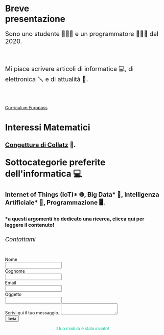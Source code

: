 <div id="mainPage" class="_1FOTJ _3LL-w"><div class="_3jgRX" data-testid="page-bg"></div><div class="_2ufc7"><div id="ContainermainPage" class="_1KV2M"><div data-mesh-id="ContainermainPageinlineContent" data-testid="inline-content" class=""><div data-mesh-id="ContainermainPageinlineContent-gridContainer" data-testid="mesh-container-content"><div id="comp-kwzbrjs4" class="_2KixH" style="--height:68px;"><div id="text-content-comp-kwzbrjs4" class="_1Q9if _3bcaz" data-testid="richTextElement"><h1 class="font_0" style="font-size:28px"><span style="font-size:28px">Breve<br>
presentazione</span></h1></div></div><div id="comp-kwzb8hwe" class="_2KixH" style="--height:180px;"><div id="text-content-comp-kwzb8hwe" class="_2Hij5 _3bcaz" data-testid="richTextElement"><p class="font_7" style="font-size:20px; line-height:normal"><span style="letter-spacing:normal"><span style="font-size:20px">Sono uno studente 👨🏻‍🎓 e un programmatore 👨🏻‍💻 dal 2020.</span></span></p>

<p class="font_7" style="font-size:20px; line-height:normal"><span style="letter-spacing:normal"><span style="font-size:20px"><span class="wixGuard">​</span></span></span></p>

<p class="font_7" style="font-size:20px; line-height:normal"><span style="letter-spacing:normal"><span style="font-size:20px">Mi piace scrivere articoli di informatica 💻, di elettronica 🪛 e di attualità 📰.</span></span></p>

<p class="font_7" style="font-size:20px; line-height:normal"><span style="letter-spacing:normal"><span style="font-size:20px"><span class="wixGuard">​</span></span></span></p></div></div><div class="_2UgQw" id="comp-kyobdqte" aria-disabled="false"><a data-testid="linkElement" href="https://f90abafd-3694-4b7a-a9fb-2a3d59adb4a5.filesusr.com/ugd/360e3a_3a6e691e4d3b42a2a8f9f4f9831a49d1.pdf" target="_blank" class="_1fbEI" aria-disabled="false"><span class="_1Qjd7">Curriculum Europass</span></a></div><div id="comp-kxkl6v1e" class="_2KixH" style="--height:34px;"><div id="text-content-comp-kxkl6v1e" class="_2Hij5 _3bcaz" data-testid="richTextElement"><h1 class="font_0" style="font-size:28px; line-height:normal"><span style="letter-spacing:normal"><span style="font-size:28px">Interessi Matematici</span></span></h1></div></div><div id="comp-kxkl7e4i" class="_2KixH" style="--height:27px;"><div id="text-content-comp-kxkl7e4i" class="_2Hij5 _3bcaz" data-testid="richTextElement"><h1 class="font_0" style="font-size:20px; line-height:normal"><span style="letter-spacing:normal"><span style="font-size:20px"><span style="text-decoration:underline;"><a href="https://it.wikipedia.org/wiki/Congettura_di_Collatz" target="_blank" rel="noreferrer noopener">Congettura di Collatz</a></span> 🔢.</span></span></h1></div></div><div id="comp-kwzbk5e6" class="_2KixH" style="--height:105px;"><div id="text-content-comp-kwzbk5e6" class="_2Hij5 _3bcaz" data-testid="richTextElement"><h1 class="font_0" style="font-size:20px; line-height:normal"><span style="letter-spacing:normal"><span style="font-size:28px">Sottocategorie preferite dell'informatica ‍💻</span></span></h1></div></div><div id="comp-kwzblk14" class="_2KixH" style="--height:106px;"><div id="text-content-comp-kwzblk14" class="_2Hij5 _3bcaz" data-testid="richTextElement"><h1 class="font_0" style="font-size:20px; line-height:normal"><span style="letter-spacing:normal"><span style="font-size:20px">Internet of Things (IoT)* 🌐, Big Data* 💾, Intelligenza Artificiale* 🤖, Programmazione 🖥️.</span></span></h1></div></div><div id="comp-kwzbwgl0" class="_2KixH" style="--height:78px;"><div id="text-content-comp-kwzbwgl0" class="_1Q9if _3bcaz" data-testid="richTextElement"><h1 class="font_0" style="font-size: 16px;"><span style="font-size:16px;">*a questi argomenti ho dedicato una ricerca, clicca qui per leggere il contenuto!</span></h1></div></div><div id="comp-kwzc1wxq" class="_11gHK"><div data-mesh-id="comp-kwzc1wxqinlineContent" data-testid="inline-content" class=""><div data-mesh-id="comp-kwzc1wxqinlineContent-gridContainer" data-testid="mesh-container-content"><form id="comp-kwzc1wyg" class=""><div class="yBJuM _3_X_x"></div><div data-mesh-id="comp-kwzc1wyginlineContent" data-testid="inline-content" class=""><div data-mesh-id="comp-kwzc1wyginlineContent-gridContainer" data-testid="mesh-container-content"><div id="comp-kwzc1wym" class="_2KixH" style="--height:35px;"><div id="text-content-comp-kwzc1wym" class="_1Q9if _3bcaz" data-testid="richTextElement"><h6 class="font_6" style="font-size:19px">Contattami</h6></div></div><div id="comp-kwzc1wyq" style="--height:53px;"><div id="content-comp-kwzc1wyq" class="_2dBhC _2nVk2"><label for="input_content-comp-kwzc1wyq" class="aHD7c">Nome</label><div class="XRJUI"><input name="nome" id="input_content-comp-kwzc1wyq" class="_1SOvY has-custom-focus" type="text" placeholder="" aria-required="false" maxlength="100" value=""></div></div></div><div id="comp-kwzc1wyu1" style="--height:53px;"><div id="content-comp-kwzc1wyu1" class="_2dBhC _2nVk2"><label for="input_content-comp-kwzc1wyu1" class="aHD7c">Cognome</label><div class="XRJUI"><input name="cognome" id="input_content-comp-kwzc1wyu1" class="_1SOvY has-custom-focus" type="text" placeholder="" aria-required="false" maxlength="100" value=""></div></div></div><div id="comp-kwzc1wyz" style="--height:53px;"><div id="content-comp-kwzc1wyz" class="_2dBhC _2nVk2 _65cjg"><label for="input_content-comp-kwzc1wyz" class="aHD7c">Email</label><div class="XRJUI"><input name="email" id="input_content-comp-kwzc1wyz" class="_1SOvY has-custom-focus" type="email" placeholder="" required="" aria-required="true" pattern="^.+@.+\.[a-zA-Z]{2,63}$" maxlength="250" value=""></div></div></div><div id="comp-kwzc1wz3" style="--height:53px;"><div id="content-comp-kwzc1wz3" class="_2dBhC _2nVk2"><label for="input_content-comp-kwzc1wz3" class="aHD7c">Oggetto</label><div class="XRJUI"><input name="oggetto" id="input_content-comp-kwzc1wz3" class="_1SOvY has-custom-focus" type="text" placeholder="" aria-required="false" maxlength="50" value=""></div></div></div><div id="comp-kwzc1wzc" class="bItEI _1mQNr"><label for="textarea_comp-kwzc1wzc" class="_20uhs">Scrivi qui il tuo messaggio...</label><textarea id="textarea_comp-kwzc1wzc" class="_1VWbH has-custom-focus" placeholder="" aria-required="false"></textarea></div><div class="_2UgQw" id="comp-kwzc1wzg" aria-disabled="false"><button aria-disabled="false" data-testid="buttonElement" class="_1fbEI"><span class="_1Qjd7">Invia</span></button></div><div id="comp-kwzc1wzk" class="_2KixH" style="--height:19px;"><div id="text-content-comp-kwzc1wzk" class="_1Q9if _3bcaz" data-testid="richTextElement"><p class="font_8" style="text-align:center;font-size:14px"><span style="font-family:futura-lt-w01-light,sans-serif"><span style="color:#05C8A1">Il tuo modulo è stato inviato!</span></span></p></div></div></div></div></form></div></div></div></div></div></div></div></div>
